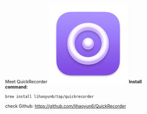 Meet QuickRecorder
![image](icon_128x128@2x.png)
**Install command:**

```sh
brew install lihaoyun6/tap/quickrecorder
```

check Github:
https://github.com/lihaoyun6/QuickRecorder

